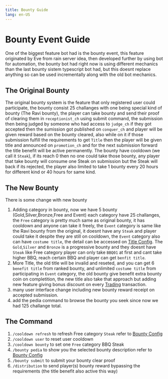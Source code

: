 ```yaml
---
title: Bounty Guide
lang: en-US
---
```


# Bounty Event Guide
One of the biggest feature bot had is the bounty event, this feature originated by Eve from rain server idea, then developed further by using bot for automation, the bounty bot had right now is using different mechanics than the last bounty sistem typescript bot had, but this doesnt replace anything so can be used incrementally along with the old bot mechanics.

## The Original Bounty
The original bounty system is the feature that only registered user could participate, the bounty consist 25 challanges with one being special kind of bounty (The Ravi bounty), the player can take bounty and send their proof of clearing them in `receptionist_ch` using submit command, the submission then being judged by someone who had access to `judge_ch` if they got accepted then the sumission got published on `conquer_ch` and player will be given reward based on the bounty cleared, also while on it if those submission fulfill the requirements to get `Title` then the player will be given title and announced on `promotion_ch` and for the next submission forward the title benefit will be active permanently. The bounty have cooldown (we call it `Steak`), if its reach 0 then no one could take those bounty, any player that take bounty will consume one Steak on submission but the Steak will back if its rejected, the player also limited to take 1 bounty every 20 hours for different kind or 40 hours for same kind.

## The New Bounty
There is some change with new bounty
1. Adding category in bounty, now we have 5 bounty (Gold,Silver,Bronze,Free and Event) each category have 25 challanges, the `Free` category is pretty much same as original bounty, it has cooldown and anyone can take it freely, the `Event` category is same like the Ravi bounty from the original, it doesnt have any `Steak` and player could take it despite they are still on cooldown, the `Event` category also can have `costume title`, the detail can be accessed on [Title Config](../config/title). The `Gold`,`Silver` and `Bronze` is a progressive bounty and they doesnt have `Steak` like Free category player can only take `BBQ01` at first and cant take higher BBQ, reach certain BBQ and player can get `benfit title`.
2. More Title, the old title will be invalid and reseted, and you can get 6 `benefit title` from ranked bounty, and unlimited `costume title` from participating in `Event` category, the old bounty give benefit extra bounty coin on completition, the new title also take that approach but adding new feature giving bonus discount on every [Trading](./trading) transaction.
3. many user interface change including new bounty reward receipt on accepted submission.
4. add the pedia command to browse the bounty you seek since now we had 125 challange total.

## The Command
1. `/cooldown refresh` to refresh Free category `Steak` refer to [Bounty Config](../config/bounty)
2. `/cooldown user` to reset user cooldown
3. `/cooldown bounty` to set one `Free` category BBQ Steak
4. `/bounty pedia` to show you the selected bounty description refer to [Bounty Config](../config/bounty)
5. `/bounty submit` to submit your bounty clear proof
6. `/distribution` to send player(s) bounty reward bypassing the requirements (the title benefit also active this way)
